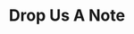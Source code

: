 ---
title: "Drop Us A Note"
description: "To book an appoinment"
draft: false
bg_image: "images/featue-bg.jpg"
---